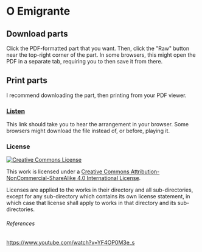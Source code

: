 # O Emigrante

## Download parts
Click the PDF-formatted part that you want. Then, click the "Raw" button near the top-right corner of the part. In some browsers, this might open the PDF in a separate tab, requiring you to then save it from there.

## Print parts
I recommend downloading the part, then printing from your PDF viewer.

### [Listen](https://cdn.rawgit.com/Joao-S-Martins/scores/master/tunas/O%20Emigrante/O%20Emigrante.mp3)
This link should take you to hear the arrangement in your browser. Some browsers might download the file instead of, or before, playing it.

### License
<a rel="license" href="http://creativecommons.org/licenses/by-nc-sa/4.0/"><img alt="Creative Commons License" style="border-width:0" src="https://i.creativecommons.org/l/by-nc-sa/4.0/88x31.png" /></a>

This work is licensed under a <a rel="license" href="http://creativecommons.org/licenses/by-nc-sa/4.0/">Creative Commons Attribution-NonCommercial-ShareAlike 4.0 International License</a>.

Licenses are applied to the works in their directory and all sub-directories, except for any sub-directory which contains its own license statement, in which case that license shall apply to works in that directory and its sub-directories.

###### References
https://www.youtube.com/watch?v=YF4OP0M3e_s

